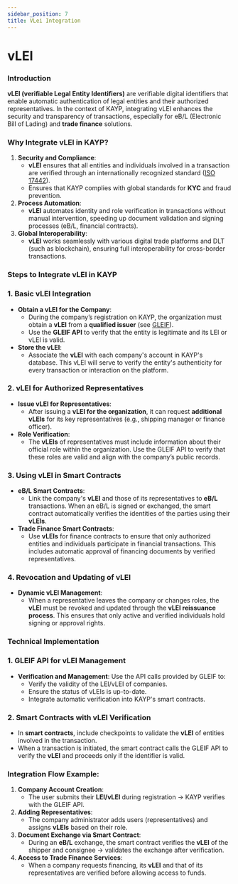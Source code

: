 ```yaml
---
sidebar_position: 7
title: VLei Integration
---
```


# vLEI

### **Introduction**

**vLEI (verifiable Legal Entity Identifiers)** are verifiable digital identifiers that enable automatic authentication of legal entities and their authorized representatives. In the context of KAYP, integrating vLEI enhances the security and transparency of transactions, especially for eB/L (Electronic Bill of Lading) and **trade finance** solutions.

### **Why Integrate vLEI in KAYP?**

1. **Security and Compliance**:
    - **vLEI** ensures that all entities and individuals involved in a transaction are verified through an internationally recognized standard ([ISO 17442](https://www.gleif.org/en/about-lei/iso-17442-the-lei-code-structure/)).
    - Ensures that KAYP complies with global standards for **KYC** and fraud prevention.
2. **Process Automation**:
    - **vLEI** automates identity and role verification in transactions without manual intervention, speeding up document validation and signing processes (eB/L, financial contracts).
3. **Global Interoperability**:
    - **vLEI** works seamlessly with various digital trade platforms and DLT (such as blockchain), ensuring full interoperability for cross-border transactions.

### **Steps to Integrate vLEI in KAYP**

### **1. Basic vLEI Integration**

- **Obtain a vLEI for the Company**:
    - During the company’s registration on KAYP, the organization must obtain a **vLEI** from a **qualified issuer** (see [GLEIF](https://www.gleif.org/en/vlei/get-a-vlei-list-of-qualified-vlei-issuing-organizations)).
    - Use the **GLEIF API** to verify that the entity is legitimate and its LEI or vLEI is valid.
- **Store the vLEI**:
    - Associate the **vLEI** with each company's account in KAYP's database. This vLEI will serve to verify the entity's authenticity for every transaction or interaction on the platform.

### **2. vLEI for Authorized Representatives**

- **Issue vLEI for Representatives**:
    - After issuing a **vLEI for the organization**, it can request **additional vLEIs** for its key representatives (e.g., shipping manager or finance officer).
- **Role Verification**:
    - The **vLEIs** of representatives must include information about their official role within the organization. Use the GLEIF API to verify that these roles are valid and align with the company’s public records.

### **3. Using vLEI in Smart Contracts**

- **eB/L Smart Contracts**:
    - Link the company's **vLEI** and those of its representatives to **eB/L** transactions. When an eB/L is signed or exchanged, the smart contract automatically verifies the identities of the parties using their **vLEIs**.
- **Trade Finance Smart Contracts**:
    - Use **vLEIs** for finance contracts to ensure that only authorized entities and individuals participate in financial transactions. This includes automatic approval of financing documents by verified representatives.

### **4. Revocation and Updating of vLEI**

- **Dynamic vLEI Management**:
    - When a representative leaves the company or changes roles, the **vLEI** must be revoked and updated through the **vLEI reissuance process**. This ensures that only active and verified individuals hold signing or approval rights.

### **Technical Implementation**

### **1. GLEIF API for vLEI Management**

- **Verification and Management**: Use the API calls provided by GLEIF to:
    - Verify the validity of the LEI/vLEI of companies.
    - Ensure the status of vLEIs is up-to-date.
    - Integrate automatic verification into KAYP's smart contracts.

### **2. Smart Contracts with vLEI Verification**

- In **smart contracts**, include checkpoints to validate the **vLEI** of entities involved in the transaction.
- When a transaction is initiated, the smart contract calls the GLEIF API to verify the **vLEI** and proceeds only if the identifier is valid.

### **Integration Flow Example:**

1. **Company Account Creation**:
    - The user submits their **LEI/vLEI** during registration → KAYP verifies with the GLEIF API.
2. **Adding Representatives**:
    - The company administrator adds users (representatives) and assigns **vLEIs** based on their role.
3. **Document Exchange via Smart Contract**:
    - During an **eB/L** exchange, the smart contract verifies the **vLEI** of the shipper and consignee → validates the exchange after verification.
4. **Access to Trade Finance Services**:
    - When a company requests financing, its **vLEI** and that of its representatives are verified before allowing access to funds.
